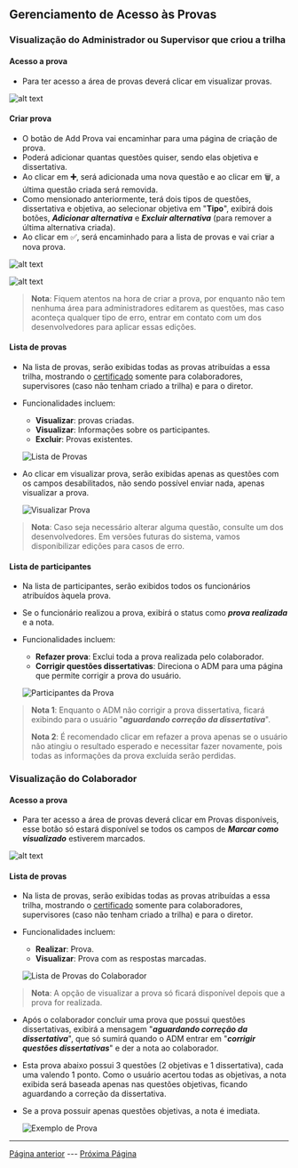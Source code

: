 ## Gerenciamento de Acesso às Provas

### Visualização do Administrador ou Supervisor que criou a trilha

#### Acesso a prova
 - Para ter acesso a área de provas deverá clicar em visualizar provas.

![alt text](/documentacao/imgs_documentacao/entraradmPROVA.png)

#### Criar prova

- O botão de Add Prova vai encaminhar para uma página de criação de prova.
- Poderá adicionar quantas questões quiser, sendo elas objetiva e dissertativa.
- Ao clicar em **➕**, será adicionada uma nova questão e ao clicar em 🗑️, a última questão criada será removida.
- Como mensionado anteriormente, terá dois tipos de questões, dissertativa e objetiva, ao selecionar objetiva em "**Tipo**", exibirá dois botões, ***Adicionar alternativa*** e ***Excluir alternativa*** (para remover a última alternativa criada).
- Ao clicar em ✅, será encaminhado para a lista de provas e vai criar a nova prova. 

![alt text](/documentacao/imgs_documentacao/criarPROVA.png)

![alt text](/documentacao/imgs_documentacao/adicionarALTERNATIVA.png)

>**Nota**: Fiquem atentos na hora de criar a prova, por enquanto não tem nenhuma área para administradores editarem as questões, mas caso aconteça qualquer tipo de erro, entrar em contato com um dos desenvolvedores para aplicar essas edições.

#### Lista de provas

- Na lista de provas, serão exibidas todas as provas atribuídas a essa trilha, mostrando o [certificado](/documentacao/documentacaoGestores/certificado.md) somente para colaboradores, supervisores (caso não tenham criado a trilha) e para o diretor.

- Funcionalidades incluem:
  - **Visualizar**: provas criadas. 
  - **Visualizar**: Informações sobre os participantes.
  - **Excluir**: Provas existentes.

  ![Lista de Provas](/documentacao/imgs_documentacao/listaPROVAS.png)

- Ao clicar em visualizar prova, serão exibidas apenas as questões com os campos desabilitados, não sendo possível enviar nada, apenas visualizar a prova.

  ![Visualizar Prova](/documentacao/imgs_documentacao/visualizarPROVA.png)

> **Nota**: Caso seja necessário alterar alguma questão, consulte um dos desenvolvedores. Em versões futuras do sistema, vamos disponibilizar edições para casos de erro.

#### Lista de participantes
- Na lista de participantes, serão exibidos todos os funcionários atribuídos àquela prova.
- Se o funcionário realizou a prova, exibirá o status como ***prova realizada*** e a nota.

- Funcionalidades incluem:
  - **Refazer prova**: Exclui toda a prova realizada pelo colaborador.
  - **Corrigir questões dissertativas**: Direciona o ADM para uma página que permite corrigir a prova do usuário.

  ![Participantes da Prova](/documentacao/imgs_documentacao/participantePROVA.png)

> **Nota 1**: Enquanto o ADM não corrigir a prova dissertativa, ficará exibindo para o usuário "***aguardando correção da dissertativa***".
>
> **Nota 2**: É recomendado clicar em refazer a prova apenas se o usuário não atingiu o resultado esperado e necessitar fazer novamente, pois todas as informações da prova excluída serão perdidas.

### Visualização do Colaborador

#### Acesso a prova
 - Para ter acesso a área de provas deverá clicar em Provas disponíveis, esse botão só estará disponível se todos os campos de ***Marcar como visualizado*** estiverem marcados.

![alt text](/documentacao/imgs_documentacao/entrarcolPROVA.png)

#### Lista de provas

- Na lista de provas, serão exibidas todas as provas atribuídas a essa trilha, mostrando o [certificado](/documentacao/documentacaoGestores/certificado.md) somente para colaboradores, supervisores (caso não tenham criado a trilha) e para o diretor.

- Funcionalidades incluem:
  - **Realizar**: Prova.
  - **Visualizar**: Prova com as respostas marcadas.

  ![Lista de Provas do Colaborador](/documentacao/imgs_documentacao/listcolPROVA.png)

> **Nota**: A opção de visualizar a prova só ficará disponível depois que a prova for realizada.

- Após o colaborador concluir uma prova que possui questões dissertativas, exibirá a mensagem "***aguardando correção da dissertativa***", que só sumirá quando o ADM entrar em "***corrigir questões dissertativas***" e der a nota ao colaborador.
- Esta prova abaixo possui 3 questões (2 objetivas e 1 dissertativa), cada uma valendo 1 ponto. Como o usuário acertou todas as objetivas, a nota exibida será baseada apenas nas questões objetivas, ficando aguardando a correção da dissertativa.
- Se a prova possuir apenas questões objetivas, a nota é imediata.

  ![Exemplo de Prova](/documentacao/imgs_documentacao/exemploPROVA.png)

---

[Página anterior](/documentacao/documentacaoGestores/7_jornada.md) --- [Próxima Página](/documentacao/documentacaoGestores/9_certificado.md)